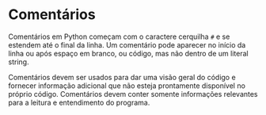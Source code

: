 # Comentários

Comentários em Python começam com o caractere cerquilha `#` e se estendem até o
final da linha. Um comentário pode aparecer no início da linha ou após espaço em
branco, ou código, mas não dentro de um literal string.

Comentários devem ser usados para dar uma visão geral do código e fornecer
informação adicional que não esteja prontamente disponível no próprio código.
Comentários devem conter somente informações relevantes para a leitura e
entendimento do programa.
